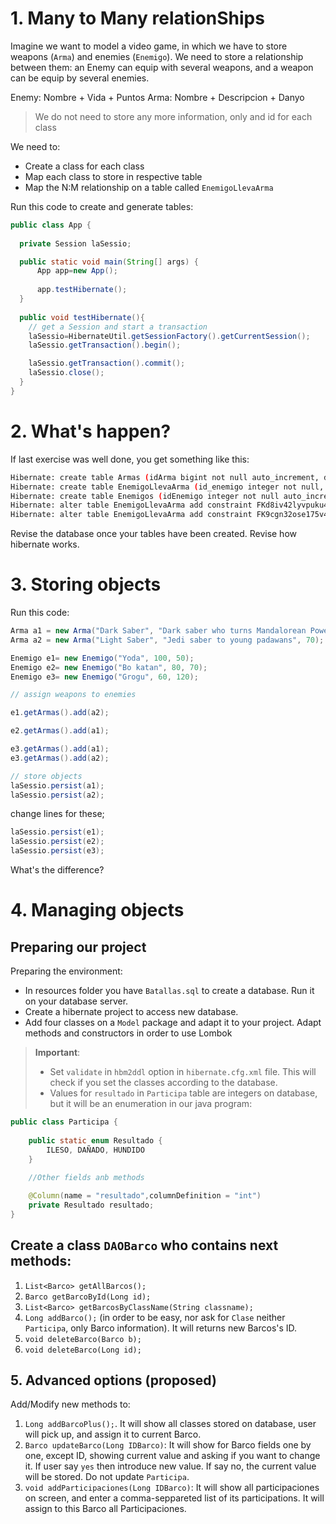 # 1. Many to Many relationShips

Imagine we want to model a video game, in which we have to store weapons (`Arma`) and enemies (`Enemigo`). We need to store a relationship between them: an Enemy can equip with several weapons, and a weapon can be equip by several enemies.

Enemy: Nombre + Vida + Puntos
Arma:  Nombre + Descripcion + Danyo

> We do not need to store any more information, only and id for each class

We need to:

- Create a class for each class
- Map each class to store in respective table
- Map the N:M relationship on a table called `EnemigoLlevaArma`

Run this code to create and generate tables:

```java
public class App {
   
  private Session laSessio;

  public static void main(String[] args) {
      App app=new App();
      
      app.testHibernate();
  }
  
  public void testHibernate(){
    // get a Session and start a transaction
    laSessio=HibernateUtil.getSessionFactory().getCurrentSession();
    laSessio.getTransaction().begin();

    laSessio.getTransaction().commit();
    laSessio.close();
  }        
}
```

# 2. What's happen?

If last exercise was well done, you get something like this:

```sh
Hibernate: create table Armas (idArma bigint not null auto_increment, danyo integer, descripcion varchar(255), nombre varchar(255), primary key (idArma)) engine=InnoDB
Hibernate: create table EnemigoLlevaArma (id_enemigo integer not null, id_arma bigint not null, primary key (id_enemigo, id_arma)) engine=InnoDB
Hibernate: create table Enemigos (idEnemigo integer not null auto_increment, nombre varchar(255), puntos integer, vida integer, primary key (idEnemigo)) engine=InnoDB
Hibernate: alter table EnemigoLlevaArma add constraint FKd8iv42lyvpuku4vpoakr5asql foreign key (id_arma) references Armas (idArma)
Hibernate: alter table EnemigoLlevaArma add constraint FK9cgn32ose175v4cpp7ha81ime foreign key (id_enemigo) references Enemigos (idEnemigo)
```

Revise the database once your tables have been created. Revise how hibernate works.

# 3. Storing objects

Run this code:
```java
Arma a1 = new Arma("Dark Saber", "Dark saber who turns Mandalorean Power", 90);
Arma a2 = new Arma("Light Saber", "Jedi saber to young padawans", 70);

Enemigo e1= new Enemigo("Yoda", 100, 50);
Enemigo e2= new Enemigo("Bo katan", 80, 70);
Enemigo e3= new Enemigo("Grogu", 60, 120);  

// assign weapons to enemies

e1.getArmas().add(a2);

e2.getArmas().add(a1);

e3.getArmas().add(a1);
e3.getArmas().add(a2);

// store objects
laSessio.persist(a1);
laSessio.persist(a2);
```

change lines for these;

```java
laSessio.persist(e1);
laSessio.persist(e2);
laSessio.persist(e3);
```

What's the difference?

# 4. Managing objects

## Preparing our project

Preparing the environment:

- In resources folder you have `Batallas.sql` to create a database. Run it on your database server.
- Create a hibernate project to access new database.
- Add four classes on a `Model` package and adapt it to your project. Adapt methods and constructors in order to use Lombok

> **Important**: 
> - Set `validate` in `hbm2ddl` option in `hibernate.cfg.xml` file. This will check if you set the classes according to the database.
> - Values for `resultado` in `Participa` table are integers on database, but it will be an enumeration in our java program:
```java
public class Participa {
    
    public static enum Resultado {
        ILESO, DAÑADO, HUNDIDO
    }
    
    //Other fields anb methods

    @Column(name = "resultado",columnDefinition = "int")
    private Resultado resultado;
}
```

## Create a class `DAOBarco` who contains next methods:

1. `List<Barco> getAllBarcos();`
2. `Barco getBarcoById(Long id);`
3. `List<Barco> getBarcosByClassName(String classname);`
4. `Long addBarco();` (in order to be easy, nor ask for `Clase` neither `Participa`, only Barco information). It will returns new Barcos's ID.
5. `void deleteBarco(Barco b);`
6. `void deleteBarco(Long id);`

## 5. Advanced options (proposed)

Add/Modify new methods to:
1. `Long addBarcoPlus();`. It will show all classes stored on database, user will pick up, and assign it to current Barco.
2. `Barco updateBarco(Long IDBarco)`: It will show for Barco fields one by one, except ID, showing current value and asking if you want to change it. If user say `yes` then introduce new value. If say no, the current value will be stored. Do not update `Participa`.
3. `void addParticipaciones(Long IDBarco)`: It will show all participaciones on screen, and enter a comma-seppareted list of its participations. It will assign to this Barco all Participaciones.

